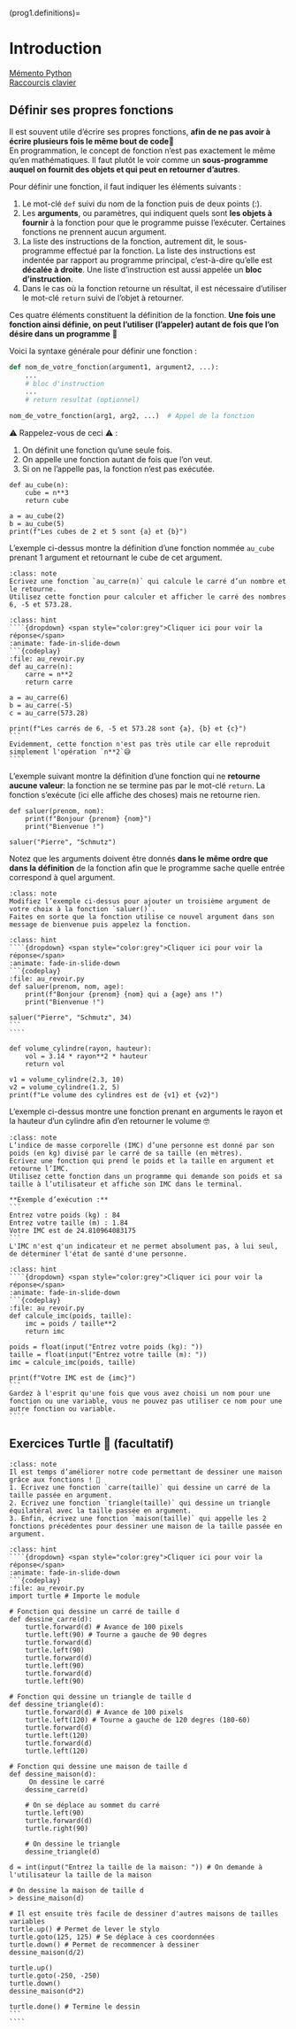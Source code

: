 (prog1.definitions)=

# Introduction

[Mémento Python](https://perso.limsi.fr/pointal/_media/python:cours:mementopython3.pdf)  
[Raccourcis clavier](https://support.apple.com/fr-ch/HT201236)

## Définir ses propres fonctions

Il est souvent utile d’écrire ses propres fonctions, **afin de ne pas avoir à écrire plusieurs fois le même bout de code**🙏  
En programmation, le concept de fonction n’est pas exactement le même qu’en mathématiques.
Il faut plutôt le voir comme un **sous-programme auquel on fournit des objets et qui peut en retourner d’autres**.

Pour définir une fonction, il faut indiquer les éléments suivants :

1. Le mot-clé `def` suivi du nom de la fonction puis de deux points (:).
2. Les **arguments**, ou paramètres, qui indiquent quels sont **les objets à fournir** à la fonction pour que le programme puisse l’exécuter. Certaines fonctions ne prennent aucun argument.
3. La liste des instructions de la fonction, autrement dit, le sous-programme effectué par la fonction. La liste des instructions est indentée par rapport au programme principal, c’est-à-dire qu’elle est **décalée à droite**. Une liste d’instruction est aussi appelée un **bloc d’instruction**.
4. Dans le cas où la fonction retourne un résultat, il est nécessaire d’utiliser le mot-clé `return` suivi de l’objet à retourner.

Ces quatre éléments constituent la définition de la fonction.
**Une fois une fonction ainsi définie, on peut l’utiliser (l’appeler) autant de fois que l’on désire dans un programme** 🤩

Voici la syntaxe générale pour définir une fonction :

```python
def nom_de_votre_fonction(argument1, argument2, ...):
	...
	# bloc d'instruction
	...
	# return resultat (optionnel)

nom_de_votre_fonction(arg1, arg2, ...)  # Appel de la fonction
```

⚠️ Rappelez-vous de ceci ⚠️ :
1. On définit une fonction qu’une seule fois.
2. On appelle une fonction autant de fois que l’on veut.
3. Si on ne l’appelle pas, la fonction n’est pas exécutée.

```{codeplay}
def au_cube(n):
	cube = n**3
	return cube
	
a = au_cube(2)
b = au_cube(5)
print(f"Les cubes de 2 et 5 sont {a} et {b}")
```

L’exemple ci-dessus montre la définition d’une fonction nommée `au_cube` prenant 1 argument et retournant le cube de cet argument.

```{admonition} Exercice
:class: note
Ecrivez une fonction `au_carre(n)` qui calcule le carré d’un nombre et le retourne.  
Utilisez cette fonction pour calculer et afficher le carré des nombres 6, -5 et 573.28.
```

`````{admonition} Solution
:class: hint
````{dropdown} <span style="color:grey">Cliquer ici pour voir la réponse</span>
:animate: fade-in-slide-down
```{codeplay}
:file: au_revoir.py
def au_carre(n):
    carre = n**2
    return carre

a = au_carre(6)
b = au_carre(-5)
c = au_carre(573.28)

print(f"Les carrés de 6, -5 et 573.28 sont {a}, {b} et {c}")
```
Evidemment, cette fonction n'est pas très utile car elle reproduit simplement l'opération `n**2`😅
````
`````

L’exemple suivant montre la définition d’une fonction qui ne **retourne aucune valeur**: la fonction ne se termine pas par le mot-clé `return`. 
La fonction s’exécute (ici elle affiche des choses) mais ne retourne rien.

```{codeplay}
def saluer(prenom, nom):
	print(f"Bonjour {prenom} {nom}")
	print("Bienvenue !")

saluer("Pierre", "Schmutz")
```

Notez que les arguments doivent être donnés **dans le même ordre que dans la définition** de la fonction afin que le programme sache quelle entrée correspond à quel argument.

```{admonition} Exercice
:class: note
Modifiez l’exemple ci-dessus pour ajouter un troisième argument de votre choix à la fonction `saluer()`.  
Faites en sorte que la fonction utilise ce nouvel argument dans son message de bienvenue puis appelez la fonction.
```

`````{admonition} Solution
:class: hint
````{dropdown} <span style="color:grey">Cliquer ici pour voir la réponse</span>
:animate: fade-in-slide-down
```{codeplay}
:file: au_revoir.py
def saluer(prenom, nom, age):
    print(f"Bonjour {prenom} {nom} qui a {age} ans !")
    print("Bienvenue !")

saluer("Pierre", "Schmutz", 34)
```
````
`````

```{codeplay}
def volume_cylindre(rayon, hauteur):
	vol = 3.14 * rayon**2 * hauteur
	return vol

v1 = volume_cylindre(2.3, 10)
v2 = volume_cylindre(1.2, 5)
print(f"Le volume des cylindres est de {v1} et {v2}")
```

L’exemple ci-dessus montre une fonction prenant en arguments le rayon et la hauteur d’un cylindre afin d’en retourner le volume 🤓

````{admonition} Exercice
:class: note
L’indice de masse corporelle (IMC) d’une personne est donné par son poids (en kg) divisé par le carré de sa taille (en mètres).
Ecrivez une fonction qui prend le poids et la taille en argument et retourne l’IMC.  
Utilisez cette fonction dans un programme qui demande son poids et sa taille à l’utilisateur et affiche son IMC dans le terminal.  

**Exemple d’exécution :**
```
Entrez votre poids (kg) : 84
Entrez votre taille (m) : 1.84
Votre IMC est de 24.810964083175
```
L'IMC n'est q'un indicateur et ne permet absolument pas, à lui seul, de déterminer l'état de santé d'une personne.
````

`````{admonition} Solution
:class: hint
````{dropdown} <span style="color:grey">Cliquer ici pour voir la réponse</span>
:animate: fade-in-slide-down
```{codeplay}
:file: au_revoir.py
def calcule_imc(poids, taille):
    imc = poids / taille**2
    return imc

poids = float(input("Entrez votre poids (kg): "))
taille = float(input("Entrez votre taille (m): "))
imc = calcule_imc(poids, taille)

print(f"Votre IMC est de {imc}")
```
Gardez à l'esprit qu'une fois que vous avez choisi un nom pour une fonction ou une variable, vous ne pouvez pas utiliser ce nom pour une autre fonction ou variable.
````
`````

## Exercices Turtle 🐢 (facultatif)

````{admonition} Exercice
:class: note
Il est temps d’améliorer notre code permettant de dessiner une maison grâce aux fonctions ! 🤩
1. Ecrivez une fonction `carre(taille)` qui dessine un carré de la taille passée en argument.
2. Ecrivez une fonction `triangle(taille)` qui dessine un triangle équilatéral avec la taille passée en argument.
3. Enfin, écrivez une fonction `maison(taille)` qui appelle les 2 fonctions précédentes pour dessiner une maison de la taille passée en argument.
````

`````{admonition} Solution
:class: hint
````{dropdown} <span style="color:grey">Cliquer ici pour voir la réponse</span>
:animate: fade-in-slide-down
```{codeplay}
:file: au_revoir.py
import turtle # Importe le module

# Fonction qui dessine un carré de taille d
def dessine_carre(d):
    turtle.forward(d) # Avance de 100 pixels
    turtle.left(90) # Tourne a gauche de 90 degres
    turtle.forward(d)
    turtle.left(90)
    turtle.forward(d)
    turtle.left(90)
    turtle.forward(d)
    turtle.left(90)

# Fonction qui dessine un triangle de taille d
def dessine_triangle(d):
    turtle.forward(d) # Avance de 100 pixels
    turtle.left(120) # Tourne a gauche de 120 degres (180-60)
    turtle.forward(d)
    turtle.left(120)
    turtle.forward(d)
    turtle.left(120)

# Fonction qui dessine une maison de taille d
def dessine_maison(d):
     On dessine le carré
    dessine_carre(d)

    # On se déplace au sommet du carré
    turtle.left(90)
    turtle.forward(d)
    turtle.right(90)

    # On dessine le triangle
    dessine_triangle(d)

d = int(input("Entrez la taille de la maison: ")) # On demande à l'utilisateur la taille de la maison

# On dessine la maison de taille d
> dessine_maison(d)

# Il est ensuite très facile de dessiner d'autres maisons de tailles variables
turtle.up() # Permet de lever le stylo
turtle.goto(125, 125) # Se déplace à ces coordonnées
turtle.down() # Permet de recommencer à dessiner
dessine_maison(d/2)

turtle.up()
turtle.goto(-250, -250)
turtle.down()
dessine_maison(d*2)

turtle.done() # Termine le dessin
```
````
`````
